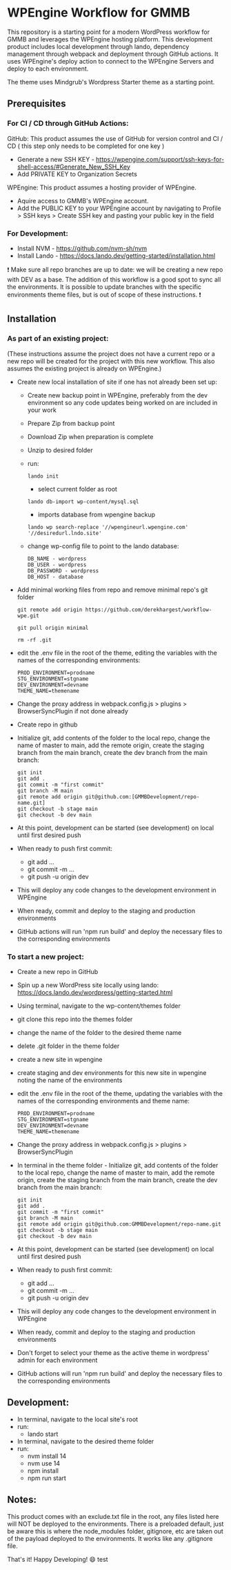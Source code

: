 # WPEngine Workflow for GMMB

This repository is a starting point for a modern WordPress workflow for GMMB and leverages the WPEngine hosting platform. This development product includes local development through lando, dependency management through webpack and deployment through GitHub actions. It uses WPEngine's deploy action to connect to the WPEngine Servers and deploy to each environment.

The theme uses Mindgrub's Wordpress Starter theme as a starting point. 

## Prerequisites

### For CI / CD through GitHub Actions:

GitHub: This product assumes the use of GitHub for version control and CI / CD ( this step only needs to be completed for one key )
* Generate a new SSH KEY - https://wpengine.com/support/ssh-keys-for-shell-access/#Generate_New_SSH_Key
* Add PRIVATE KEY to Organization Secrets

WPEngine: This product assumes a hosting provider of WPEngine. 
* Aquire access to GMMB's WPEngine account.
* Add the PUBLIC KEY to your WPEngine account by navigating to Profile > SSH keys > Create SSH key and pasting your public key in the field

### For Development:

* Install NVM - https://github.com/nvm-sh/nvm
* Install Lando - https://docs.lando.dev/getting-started/installation.html

:exclamation: Make sure all repo branches are up to date: we will be creating a new repo with DEV as a base.  The addition of this workflow is a good spot to sync all the environments. It is possible to update branches with the specific environments theme files, but is out of scope of these instructions. :exclamation:

## Installation

### As part of an existing project:

(These instructions assume the project does not have a current repo or a new repo will be created for the project with this new workflow. This also assumes the existing project is already on WPEngine.)

* Create new local installation of site if one has not already been set up:
	* Create new backup point in WPEngine, preferably from the dev environment so any code updates being worked on are included in your work
	* Prepare Zip from backup point
	* Download Zip when preparation is complete
	* Unzip to desired folder
	* run:
		```
		lando init
		```	
		* select current folder as root
		```
		lando db-import wp-content/mysql.sql
		```
		* imports database from wpengine backup
		```
		lando wp search-replace '//wpengineurl.wpengine.com' '//desiredurl.lndo.site'
		```
	* change wp-config file to point to the lando database:
		
		```
		DB_NAME - wordpress
		DB_USER - wordpress
		DB_PASSWORD - wordpress
		DB_HOST - database
		```
* Add minimal working files from repo and remove minimal repo's git folder
	
	```
	git remote add origin https://github.com/derekhargest/workflow-wpe.git
	```
	```
	git pull origin minimal
	```
	```
	rm -rf .git
	```
* edit the .env file in the root of the theme, editing the variables with the names of the corresponding environments:
	
	```
	PROD_ENVIRONMENT=prodname
	STG_ENVIRONMENT=stgname
	DEV_ENVIRONMENT=devname
	THEME_NAME=themename
	```
* Change the proxy address in webpack.config.js > plugins > BrowserSyncPlugin if not done already
* Create repo in github
* Initialize git, add contents of the folder to the local repo, change the name of master to main, add the remote origin, create the staging branch from the main branch, create the dev branch from the main branch:

	```
	git init
	git add .
	git commit -m "first commit"
	git branch -M main
	git remote add origin git@github.com:[GMMBDevelopment/repo-name.git]
	git checkout -b stage main
	git checkout -b dev main
	```
* At this point, development can be started (see development) on local until first desired push
* When ready to push first commit:
	* git add ...
	* git commit -m ...
	* git push -u origin dev
* This will deploy any code changes to the development environment in WPEngine
* When ready, commit and deploy to the staging and production environments
* GitHub actions will run 'npm run build' and deploy the necessary files to the corresponding environments

### To start a new project:

* Create a new repo in GitHub
* Spin up a new WordPress site locally using lando: https://docs.lando.dev/wordpress/getting-started.html
* Using terminal, navigate to the wp-content/themes folder
* git clone this repo into the themes folder
* change the name of the folder to the desired theme name
* delete .git folder in the theme folder
* create a new site in wpengine
* create staging and dev environments for this new site in wpengine noting the name of the environments
* edit the .env file in the root of the theme, updating the variables with the names of the corresponding environments and theme name:

	``` 
	PROD_ENVIRONMENT=prodname
	STG_ENVIRONMENT=stgname
	DEV_ENVIRONMENT=devname
	THEME_NAME=themename
	```

* Change the proxy address in webpack.config.js > plugins > BrowserSyncPlugin
* In terminal in the theme folder - Initialize git, add contents of the folder to the local repo, change the name of master to main, add the remote origin, create the staging branch from the main branch, create the dev branch from the main branch:

	```
	git init
	git add .
	git commit -m "first commit"
	git branch -M main
	git remote add origin git@github.com:GMMBDevelopment/repo-name.git
	git checkout -b stage main
	git checkout -b dev main
	```

* At this point, development can be started (see development) on local until first desired push
* When ready to push first commit:
	* git add ...
	* git commit -m ...
	* git push -u origin dev
* This will deploy any code changes to the development environment in WPEngine
* When ready, commit and deploy to the staging and production environments
* Don't forget to select your theme as the active theme in wordpress' admin for each environment
* GitHub actions will run 'npm run build' and deploy the necessary files to the corresponding environments

## Development:

* In terminal, navigate to the local site's root
* run:
	* lando start
* In terminal, navigate to the desired theme folder
* run:
	* nvm install 14
	* nvm use 14
	* npm install
	* npm run start

## Notes:

This product comes with an exclude.txt file in the root, any files listed here will NOT be deployed to the environments. There is a preloaded default, just be aware this is where the node_modules folder, gitignore, etc are taken out of the payload deployed to the environments. It works like any .gitignore file.

That's it! Happy Developing! :smile: test